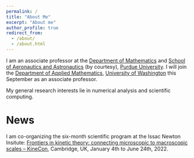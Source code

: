 ```yaml
---
permalink: /
title: "About Me"
excerpt: "About me"
author_profile: true
redirect_from: 
  - /about/
  - /about.html
---
```


I am an associate professor at the [Department of Mathematics](https://www.math.purdue.edu) 
and [School of Aeronautics and Astronautics](https://engineering.purdue.edu/AAE) (by courtesy), [Purdue University](https://www.purdue.edu). I will join the [Department of Applied Mathematics](https://amath.washington.edu), [University of Washington](https://www.washington.edu) this September as an associate professor.

My general research interests lie in numerical analysis and scientific computing.

News
======
I am co-organizing the six-month scientific program at the Issac Newton Insitute: [Frontiers in kinetic theory: connecting microscopic to macroscopic scales – KineCon](https://www.newton.ac.uk/event/fkt/), Cambridge, UK, January 4th to June 24th, 2022.
